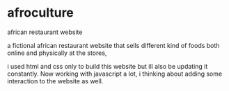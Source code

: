 # afroculture
african restaurant website
 
 a fictional african restaurant website that sells 
 different kind of foods both online and physically at the stores,

 i used html and css only to build this website but ill also be updating it
 constantly. Now working with javascript a lot, i thinking about adding some
 interaction to the website as well.   